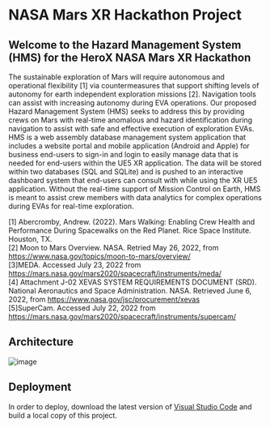 <H1>NASA Mars XR Hackathon Project</H1>
 
<H2>Welcome to the Hazard Management System (HMS) for the HeroX NASA Mars XR Hackathon</H2>

The sustainable exploration of Mars will require autonomous and operational flexibility [1] via countermeasures that support shifting levels of autonomy for earth independent exploration missions [2]. Navigation tools can assist with increasing autonomy during EVA operations. Our proposed Hazard Management System (HMS) seeks to address this by providing crews on Mars with real-time anomalous and hazard identification during navigation to assist with safe and effective execution of exploration EVAs. HMS is a web assembly database management system application that includes a website portal and mobile application (Android and Apple) for business end-users to sign-in and login to easily manage data that is needed for end-users within the UE5 XR application. The data will be stored within two databases (SQL and SQLite) and is pushed to an interactive dashboard system that end-users can consult with while using the XR UE5 application. Without the real-time support of Mission Control on Earth, HMS is meant to assist crew members with data analytics for complex operations during EVAs for real-time exploration.

[1] Abercromby, Andrew. (2022). Mars Walking: Enabling Crew Health and Performance During Spacewalks on the Red Planet. Rice Space Institute. Houston, TX.<br>
[2] Moon to Mars Overview. NASA. Retried May 26, 2022, from <a href="https://www.nasa.gov/topics/moon-to-mars/overview/" target="_blank">https://www.nasa.gov/topics/moon-to-mars/overview/</a><br>
[3]MEDA. Accessed July 23, 2022 from <a href="https://mars.nasa.gov/mars2020/spacecraft/instruments/meda/" target="_blank">https://mars.nasa.gov/mars2020/spacecraft/instruments/meda/</a><br>
[4] Attachment J-02 XEVAS SYSTEM REQUIREMENTS DOCUMENT (SRD). National Aeronautics and Space Administration. NASA. Retrieved June 6, 2022, from <a href="https://www.nasa.gov/jsc/procurement/xevas" target="_blank">https://www.nasa.gov/jsc/procurement/xevas</a><br>
[5]SuperCam. Accessed July 22, 2022 from <a href="https://mars.nasa.gov/mars2020/spacecraft/instruments/supercam/" target="_blank">https://mars.nasa.gov/mars2020/spacecraft/instruments/supercam/</a><br>

<H2><b>Architecture</b></H2> 

 ![image](https://user-images.githubusercontent.com/5480431/181408849-81c5c5b4-2e7b-4cb6-a5d4-5f70694d28ff.png)
 
 <H2><b>Deployment</b></H2>
 
 In order to deploy, download the latest version of <a href="https://code.visualstudio.com/Download" target="_blank">Visual Studio Code</a> and build a local copy of this project.

